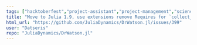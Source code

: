 ```yaml
---
tags: ["hacktoberfest","project-assistant","project-management","science","science-research","setup-tool","simulations","update"]
title: "Move to Julia 1.9, use extensions remove Requires for `collect_results` and Dataframes"
html_url: "https://github.com/JuliaDynamics/DrWatson.jl/issues/399"
user: "Datseris"
repo: "JuliaDynamics/DrWatson.jl"
---
```


